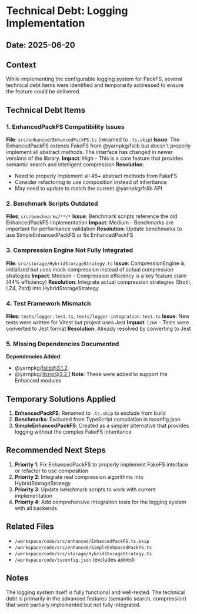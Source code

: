 # Technical Debt: Logging Implementation

## Date: 2025-06-20

## Context
While implementing the configurable logging system for PackFS, several technical debt items were identified and temporarily addressed to ensure the feature could be delivered.

## Technical Debt Items

### 1. EnhancedPackFS Compatibility Issues
**File**: `src/enhanced/EnhancedPackFS.ts` (renamed to `.ts.skip`)
**Issue**: The EnhancedPackFS extends FakeFS from @yarnpkg/fslib but doesn't properly implement all abstract methods. The interface has changed in newer versions of the library.
**Impact**: High - This is a core feature that provides semantic search and intelligent compression
**Resolution**: 
- Need to properly implement all 46+ abstract methods from FakeFS
- Consider refactoring to use composition instead of inheritance
- May need to update to match the current @yarnpkg/fslib API

### 2. Benchmark Scripts Outdated
**Files**: `src/benchmarks/**/*`
**Issue**: Benchmark scripts reference the old EnhancedPackFS implementation
**Impact**: Medium - Benchmarks are important for performance validation
**Resolution**: Update benchmarks to use SimpleEnhancedPackFS or fix EnhancedPackFS

### 3. Compression Engine Not Fully Integrated
**File**: `src/storage/HybridStorageStrategy.ts`
**Issue**: CompressionEngine is initialized but uses mock compression instead of actual compression strategies
**Impact**: Medium - Compression efficiency is a key feature claim (44% efficiency)
**Resolution**: Integrate actual compression strategies (Brotli, LZ4, Zstd) into HybridStorageStrategy

### 4. Test Framework Mismatch
**Files**: `tests/logger.test.ts`, `tests/logger-integration.test.ts`
**Issue**: New tests were written for Vitest but project uses Jest
**Impact**: Low - Tests were converted to Jest format
**Resolution**: Already resolved by converting to Jest

### 5. Missing Dependencies Documented
**Dependencies Added**:
- @yarnpkg/fslib@3.1.2
- @yarnpkg/libzip@3.2.1
**Note**: These were added to support the Enhanced modules

## Temporary Solutions Applied

1. **EnhancedPackFS**: Renamed to `.ts.skip` to exclude from build
2. **Benchmarks**: Excluded from TypeScript compilation in tsconfig.json
3. **SimpleEnhancedPackFS**: Created as a simpler alternative that provides logging without the complex FakeFS inheritance

## Recommended Next Steps

1. **Priority 1**: Fix EnhancedPackFS to properly implement FakeFS interface or refactor to use composition
2. **Priority 2**: Integrate real compression algorithms into HybridStorageStrategy
3. **Priority 3**: Update benchmark scripts to work with current implementation
4. **Priority 4**: Add comprehensive integration tests for the logging system with all backends

## Related Files
- `/workspace/code/src/enhanced/EnhancedPackFS.ts.skip`
- `/workspace/code/src/enhanced/SimpleEnhancedPackFS.ts`
- `/workspace/code/src/storage/HybridStorageStrategy.ts`
- `/workspace/code/tsconfig.json` (excludes added)

## Notes
The logging system itself is fully functional and well-tested. The technical debt is primarily in the advanced features (semantic search, compression) that were partially implemented but not fully integrated.